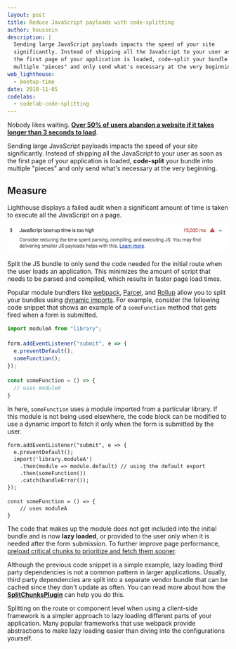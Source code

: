 ```yaml
---
layout: post
title: Reduce JavaScript payloads with code-splitting
author: houssein
description: |
  Sending large JavaScript payloads impacts the speed of your site
  significantly. Instead of shipping all the JavaScript to your user as soon as
  the first page of your application is loaded, code-split your bundle into
  multiple "pieces" and only send what's necessary at the very beginning.
web_lighthouse:
  - bootup-time
date: 2018-11-05
codelabs:
  - codelab-code-splitting
---
```


Nobody likes waiting.
**[Over 50% of users abandon a website if it takes longer than 3 seconds to load](https://www.thinkwithgoogle.com/intl/en-154/insights-inspiration/research-data/need-mobile-speed-how-mobile-latency-impacts-publisher-revenue/)**.

Sending large JavaScript payloads impacts the speed of your site
significantly. Instead of shipping all the JavaScript to your user as soon as
the first page of your application is loaded, **code-split** your bundle into
multiple "pieces" and only send what's necessary at the very beginning.

## Measure

Lighthouse displays a failed audit when a significant amount of time is taken to
execute all the JavaScript on a page.

<img class="w-screenshot" src="./reduce-javascript-payloads-with-code-splitting-2.png" alt="A failing Lighthouse audit showing scripts taking too long to execute.">

Split the JS bundle to only send the code needed for the initial route when the
user loads an application. This minimizes the amount of script that needs to be
parsed and compiled, which results in faster page load times.

Popular module bundlers like [webpack](https://webpack.js.org/),
[Parcel](https://parceljs.org/code_splitting.html), and
[Rollup](https://rollupjs.org/guide/en#dynamic-import) allow you to split your
bundles using [dynamic imports](https://developers.google.com/web/updates/2017/11/dynamic-import).
For example, consider the following code snippet that shows an example of a
`someFunction` method that gets fired when a form is submitted.

```js
import moduleA from "library";

form.addEventListener("submit", e => {
  e.preventDefault();
  someFunction();
});

const someFunction = () => {
  // uses moduleA
}
```

In here, `someFunction` uses a module imported from a particular library. If
this module is not being used elsewhere, the code block can be modified to use a
dynamic import to fetch it only when the form is submitted by the user.

```js/2-5
form.addEventListener("submit", e => {
  e.preventDefault();
  import('library.moduleA')
    .then(module => module.default) // using the default export
    .then(someFunction())
    .catch(handleError());
});

const someFunction = () => {
    // uses moduleA
}
```

The code that makes up the module does not get included into the initial bundle
and is now **lazy loaded**, or provided to the user only when it is needed after
the form submission. To further improve page performance, [preload critical chunks to prioritize and fetch them sooner](/fast/preload-critical-assets).

Although the previous code snippet is a simple example, lazy loading third party
dependencies is not a common pattern in larger applications. Usually, third
party dependencies are split into a separate vendor bundle that can be cached
since they don't update as often. You can read more about how the
[**SplitChunksPlugin**](https://webpack.js.org/plugins/split-chunks-plugin/) can
help you do this.

Splitting on the route or component level when using a client-side framework is
a simpler approach to lazy loading different parts of your application. Many
popular frameworks that use webpack provide abstractions to make lazy loading
easier than diving into the configurations yourself.
